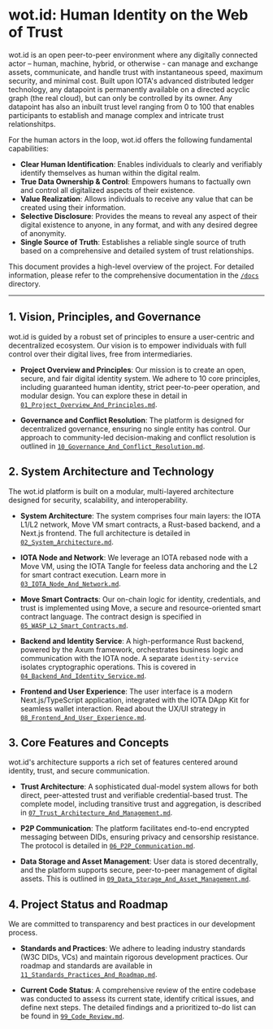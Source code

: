 # wot.id: Human Identity on the Web of Trust

wot.id is an open peer-to-peer environment where any digitally connected actor – human, machine, hybrid, or otherwise - can manage and exchange assets, communicate, and handle trust with instantaneous speed, maximum security, and minimal cost. Built upon IOTA's advanced distributed ledger technology, any datapoint is permanently available on a directed acyclic graph (the real cloud), but can only be controlled by its owner. Any datapoint has also an inbuilt trust level ranging from 0 to 100 that enables participants to establish and manage complex and intricate trust relationshitps.

For the human actors in the loop, wot.id offers the following fundamental capabilities:
*   **Clear Human Identification**: Enables individuals to clearly and verifiably identify themselves as human within the digital realm.
*   **True Data Ownership & Control**: Empowers humans to factually own and control all digitalized aspects of their existence.
*   **Value Realization**: Allows individuals to receive any value that can be created using their information.
*   **Selective Disclosure**: Provides the means to reveal any aspect of their digital existence to anyone, in any format, and with any desired degree of anonymity.
*   **Single Source of Truth**: Establishes a reliable single source of truth based on a comprehensive and detailed system of trust relationships.

This document provides a high-level overview of the project. For detailed information, please refer to the comprehensive documentation in the [`/docs`](docs/) directory.

---

## 1. Vision, Principles, and Governance

wot.id is guided by a robust set of principles to ensure a user-centric and decentralized ecosystem. Our vision is to empower individuals with full control over their digital lives, free from intermediaries.

*   **Project Overview and Principles**: Our mission is to create an open, secure, and fair digital identity system. We adhere to 10 core principles, including guaranteed human identity, strict peer-to-peer operation, and modular design. You can explore these in detail in [`01_Project_Overview_And_Principles.md`](docs/01_Project_Overview_And_Principles.md).

*   **Governance and Conflict Resolution**: The platform is designed for decentralized governance, ensuring no single entity has control. Our approach to community-led decision-making and conflict resolution is outlined in [`10_Governance_And_Conflict_Resolution.md`](docs/10_Governance_And_Conflict_Resolution.md).

## 2. System Architecture and Technology

The wot.id platform is built on a modular, multi-layered architecture designed for security, scalability, and interoperability.

*   **System Architecture**: The system comprises four main layers: the IOTA L1/L2 network, Move VM smart contracts, a Rust-based backend, and a Next.js frontend. The full architecture is detailed in [`02_System_Architecture.md`](docs/02_System_Architecture.md).

*   **IOTA Node and Network**: We leverage an IOTA rebased node with a Move VM, using the IOTA Tangle for feeless data anchoring and the L2 for smart contract execution. Learn more in [`03_IOTA_Node_And_Network.md`](docs/03_IOTA_Node_And_Network.md).

*   **Move Smart Contracts**: Our on-chain logic for identity, credentials, and trust is implemented using Move, a secure and resource-oriented smart contract language. The contract design is specified in [`05_WASP_L2_Smart_Contracts.md`](docs/05_WASP_L2_Smart_Contracts.md).

*   **Backend and Identity Service**: A high-performance Rust backend, powered by the Axum framework, orchestrates business logic and communication with the IOTA node. A separate `identity-service` isolates cryptographic operations. This is covered in [`04_Backend_And_Identity_Service.md`](docs/04_Backend_And_Identity_Service.md).

*   **Frontend and User Experience**: The user interface is a modern Next.js/TypeScript application, integrated with the IOTA DApp Kit for seamless wallet interaction. Read about the UX/UI strategy in [`08_Frontend_And_User_Experience.md`](docs/08_Frontend_And_User_Experience.md).

## 3. Core Features and Concepts

wot.id's architecture supports a rich set of features centered around identity, trust, and secure communication.

*   **Trust Architecture**: A sophisticated dual-model system allows for both direct, peer-attested trust and verifiable credential-based trust. The complete model, including transitive trust and aggregation, is described in [`07_Trust_Architecture_And_Management.md`](docs/07_Trust_Architecture_And_Management.md).

*   **P2P Communication**: The platform facilitates end-to-end encrypted messaging between DIDs, ensuring privacy and censorship resistance. The protocol is detailed in [`06_P2P_Communication.md`](docs/06_P2P_Communication.md).

*   **Data Storage and Asset Management**: User data is stored decentrally, and the platform supports secure, peer-to-peer management of digital assets. This is outlined in [`09_Data_Storage_And_Asset_Management.md`](docs/09_Data_Storage_And_Asset_Management.md).

## 4. Project Status and Roadmap

We are committed to transparency and best practices in our development process.

*   **Standards and Practices**: We adhere to leading industry standards (W3C DIDs, VCs) and maintain rigorous development practices. Our roadmap and standards are available in [`11_Standards_Practices_And_Roadmap.md`](docs/11_Standards_Practices_And_Roadmap.md).

*   **Current Code Status**: A comprehensive review of the entire codebase was conducted to assess its current state, identify critical issues, and define next steps. The detailed findings and a prioritized to-do list can be found in [`99_Code_Review.md`](docs/99_Code_Review.md).

